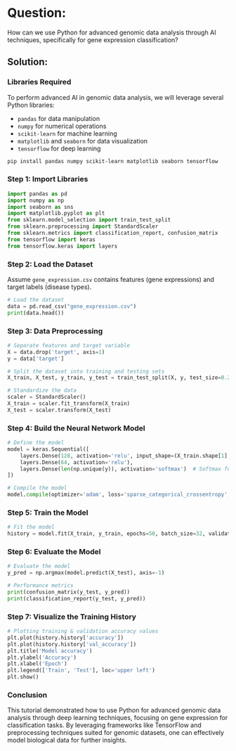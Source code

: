# Question: 
How can we use Python for advanced genomic data analysis through AI techniques, specifically for gene expression classification?

## Solution:

### Libraries Required
To perform advanced AI in genomic data analysis, we will leverage several Python libraries:
- `pandas` for data manipulation
- `numpy` for numerical operations
- `scikit-learn` for machine learning
- `matplotlib` and `seaborn` for data visualization
- `tensorflow` for deep learning

```bash
pip install pandas numpy scikit-learn matplotlib seaborn tensorflow
```

### Step 1: Import Libraries
```python
import pandas as pd
import numpy as np
import seaborn as sns
import matplotlib.pyplot as plt
from sklearn.model_selection import train_test_split
from sklearn.preprocessing import StandardScaler
from sklearn.metrics import classification_report, confusion_matrix
from tensorflow import keras
from tensorflow.keras import layers
```

### Step 2: Load the Dataset
Assume `gene_expression.csv` contains features (gene expressions) and target labels (disease types).
```python
# Load the dataset
data = pd.read_csv("gene_expression.csv")
print(data.head())
```

### Step 3: Data Preprocessing
```python
# Separate features and target variable
X = data.drop('target', axis=1)
y = data['target']

# Split the dataset into training and testing sets
X_train, X_test, y_train, y_test = train_test_split(X, y, test_size=0.2, random_state=42)

# Standardize the data
scaler = StandardScaler()
X_train = scaler.fit_transform(X_train)
X_test = scaler.transform(X_test)
```

### Step 4: Build the Neural Network Model
```python
# Define the model
model = keras.Sequential([
    layers.Dense(128, activation='relu', input_shape=(X_train.shape[1],)),
    layers.Dense(64, activation='relu'),
    layers.Dense(len(np.unique(y)), activation='softmax')  # Softmax for multi-class classification
])

# Compile the model
model.compile(optimizer='adam', loss='sparse_categorical_crossentropy', metrics=['accuracy'])
```

### Step 5: Train the Model
```python
# Fit the model
history = model.fit(X_train, y_train, epochs=50, batch_size=32, validation_split=0.2)
```

### Step 6: Evaluate the Model
```python
# Evaluate the model
y_pred = np.argmax(model.predict(X_test), axis=-1)

# Performance metrics
print(confusion_matrix(y_test, y_pred))
print(classification_report(y_test, y_pred))
```

### Step 7: Visualize the Training History
```python
# Plotting training & validation accuracy values
plt.plot(history.history['accuracy'])
plt.plot(history.history['val_accuracy'])
plt.title('Model accuracy')
plt.ylabel('Accuracy')
plt.xlabel('Epoch')
plt.legend(['Train', 'Test'], loc='upper left')
plt.show()
```

### Conclusion
This tutorial demonstrated how to use Python for advanced genomic data analysis through deep learning techniques, focusing on gene expression for classification tasks. By leveraging frameworks like TensorFlow and preprocessing techniques suited for genomic datasets, one can effectively model biological data for further insights.